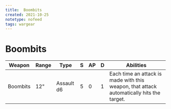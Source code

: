 ```yaml
---
title:  Boombits
created: 2021-10-25
notetype: nofeed
tags: wargear
---
```


# Boombits

| Weapon   | Range | Type       | S   | AP  | D   | Abilities                                                                                |
| -------- | ----- | ---------- | --- | --- | --- | ---------------------------------------------------------------------------------------- |
| Boombits | 12"   | Assault d6 | 5   | 0   | 1   | Each time an attack is made with this weapon, that attack automatically hits the target. |